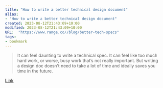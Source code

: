 ```yaml
---
title: "How to write a better technical design document"
alias:
- "How to write a better technical design document"
created: 2023-08-12T21:43:09+10:00
modified: 2023-08-12T21:43:09+10:00
URL:  "https://www.range.co//blog/better-tech-specs"
tags:
- bookmark
---
```


> It can feel daunting to write a technical spec. It can feel like too much hard work, or worse, busy work that’s not really important. But writing a design doc doesn’t need to take a lot of time and ideally saves you time in the future.

[Link](https://www.range.co//blog/better-tech-specs)